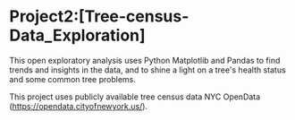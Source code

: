 # Project2:[Tree-census-Data_Exploration] 

This open exploratory analysis uses Python Matplotlib and Pandas to find trends and insights in the data, and to shine a light on a tree's health status and some common tree problems.

This project uses publicly available tree census data NYC OpenData (https://opendata.cityofnewyork.us/).
